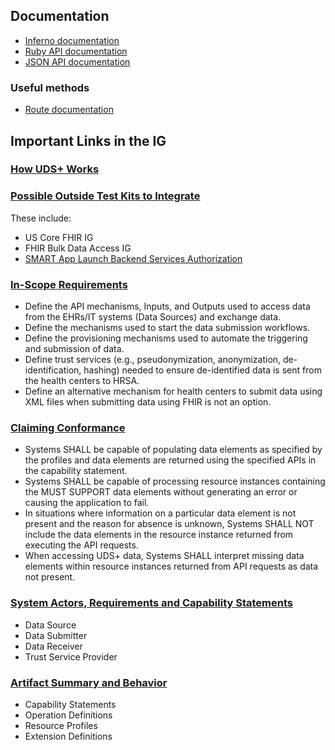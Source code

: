 ## Documentation
- [Inferno documentation](https://inferno-framework.github.io/inferno-core/)
- [Ruby API documentation](https://inferno-framework.github.io/inferno-core/docs)
- [JSON API documentation](https://inferno-framework.github.io/inferno-core/api-docs)
### Useful methods
- [Route documentation](https://inferno-framework.github.io/inferno-core/docs/Inferno/DSL/Runnable.html#resume_test_route-instance_method)

## Important Links in the IG
### [How UDS+ Works](http://fhir.drajer.com/site/usecases.html#uds-data-submission-workflow-using-fhir) 
### [Possible Outside Test Kits to Integrate](http://fhir.drajer.com/site/background.html#underlying-specifications)
These include:
- US Core FHIR IG
- FHIR Bulk Data Access IG
- [SMART App Launch Backend Services Authorization](http://fhir.drajer.com/site/spec.html#smart-on-fhir-backend-services-authorization) 
### [In-Scope Requirements](http://fhir.drajer.com/site/background.html#ig-in-scope-requirements) 
-	Define the API mechanisms, Inputs, and Outputs used to access data from the EHRs/IT systems (Data Sources) and exchange data.
-	Define the mechanisms used to start the data submission workflows.
-	Define the provisioning mechanisms used to automate the triggering and submission of data.
-	Define trust services (e.g., pseudonymization, anonymization, de-identification, hashing) needed to ensure de-identified data is sent from the health centers to HRSA.
-	Define an alternative mechanism for health centers to submit data using XML files when submitting data using FHIR is not an option.
### [Claiming Conformance](http://fhir.drajer.com/site/spec.html#claiming-conformance)
-	Systems SHALL be capable of populating data elements as specified by the profiles and data elements are returned using the specified APIs in the capability statement.
-	Systems SHALL be capable of processing resource instances containing the MUST SUPPORT data elements without generating an error or causing the application to fail.
-	In situations where information on a particular data element is not present and the reason for absence is unknown, Systems SHALL NOT include the data elements in the resource instance returned from executing the API requests.
-	When accessing UDS+ data, Systems SHALL interpret missing data elements within resource instances returned from API requests as data not present.
###	[System Actors, Requirements and Capability Statements](http://fhir.drajer.com/site/spec.html#system-actors-requirements-and-capability-statements)
-	Data Source 
-	Data Submitter
-	Data Receiver
-	Trust Service Provider
### [Artifact Summary and Behavior](http://fhir.drajer.com/site/artifacts.html)
- Capability Statements
- Operation Definitions
- Resource Profiles
- Extension Definitions
